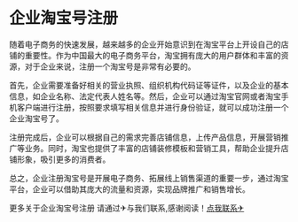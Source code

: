 # 企业淘宝号注册

随着电子商务的快速发展，越来越多的企业开始意识到在淘宝平台上开设自己的店铺的重要性。作为中国最大的电子商务平台，淘宝拥有庞大的用户群体和丰富的资源，对于企业来说，注册一个淘宝号是非常有必要的。

首先，企业需要准备好相关的营业执照、组织机构代码证等证件，以及企业的基本信息，如企业名称、法定代表人姓名等。然后，企业可以通过淘宝官网或者淘宝手机客户端进行注册，按照要求填写相关信息并进行身份验证，就可以成功注册一个企业淘宝号了。

注册完成后，企业可以根据自己的需求完善店铺信息，上传产品信息，开展营销推广等业务。同时，淘宝也提供了丰富的店铺装修模板和营销工具，帮助企业提升店铺形象，吸引更多的消费者。

总之，企业注册淘宝号是开展电子商务、拓展线上销售渠道的重要一步，通过淘宝平台，企业可以借助其庞大的流量和资源，实现品牌推广和销售增长。

更多关于企业淘宝号注册 请通过✈与我们联系,感谢阅读！[点我联系✈](https://help.G208.com)